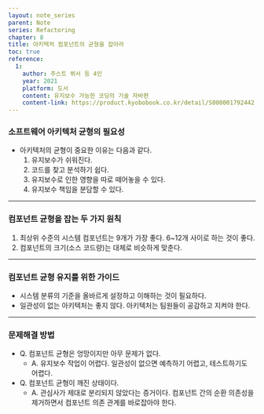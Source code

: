 ```yaml
---
layout: note_series
parent: Note
series: Refactoring
chapter: 8
title: 아키텍처 컴포넌트의 균형을 잡아라
toc: true
reference:
  1: 
    author: 주스트 뷔서 등 4인
    year: 2021
    platform: 도서
    content: 유지보수 가능한 코딩의 기술 자바편
    content-link: https://product.kyobobook.co.kr/detail/S000001792442
---
```


### 소프트웨어 아키텍처 균형의 필요성

- 아키텍처의 균형이 중요한 이유는 다음과 같다.
  1. 유지보수가 쉬워진다.
  2. 코드를 찾고 분석하기 쉽다.
  3. 유지보수로 인한 영향을 따로 떼어놓을 수 있다.
  4. 유지보수 책임을 분담할 수 있다.

---

### 컴포넌트 균형을 잡는 두 가지 원칙

1. 최상위 수준의 시스템 컴포넌트는 9개가 가장 좋다. 6~12개 사이로 하는 것이 좋다.
2. 컴포넌트의 크기(소스 코드량)는 대체로 비슷하게 맞춘다.

---

### 컴포넌트 균형 유지를 위한 가이드

- 시스템 분류의 기준을 올바르게 설정하고 이해하는 것이 필요하다.
- 일관성이 없는 아키텍처는 좋지 않다. 아키텍처는 팀원들이 공감하고 지켜야 한다.

---

### 문제해결 방법

- Q. 컴포넌트 균형은 엉망이지만 아무 문제가 없다.
  - A. 유지보수 작업이 어렵다. 일관성이 없으면 예측하기 어렵고, 테스트하기도 어렵다.
- Q. 컴포넌트 균형이 깨진 상태이다.
  - A. 관심사가 제대로 분리되지 않았다는 증거이다. 컴포넌트 간의 순환 의존성을 제거하면서 컴포넌트 의존 관계를 바로잡아야 한다.